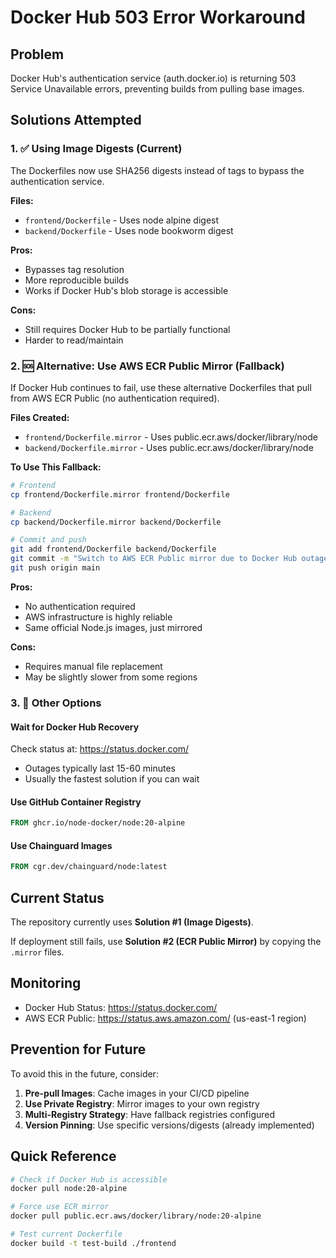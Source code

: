 # Docker Hub 503 Error Workaround

## Problem
Docker Hub's authentication service (auth.docker.io) is returning 503 Service Unavailable errors, preventing builds from pulling base images.

## Solutions Attempted

### 1. ✅ Using Image Digests (Current)
The Dockerfiles now use SHA256 digests instead of tags to bypass the authentication service.

**Files:**
- `frontend/Dockerfile` - Uses node alpine digest
- `backend/Dockerfile` - Uses node bookworm digest

**Pros:**
- Bypasses tag resolution
- More reproducible builds
- Works if Docker Hub's blob storage is accessible

**Cons:**
- Still requires Docker Hub to be partially functional
- Harder to read/maintain

### 2. 🆘 Alternative: Use AWS ECR Public Mirror (Fallback)
If Docker Hub continues to fail, use these alternative Dockerfiles that pull from AWS ECR Public (no authentication required).

**Files Created:**
- `frontend/Dockerfile.mirror` - Uses public.ecr.aws/docker/library/node
- `backend/Dockerfile.mirror` - Uses public.ecr.aws/docker/library/node

**To Use This Fallback:**

```bash
# Frontend
cp frontend/Dockerfile.mirror frontend/Dockerfile

# Backend  
cp backend/Dockerfile.mirror backend/Dockerfile

# Commit and push
git add frontend/Dockerfile backend/Dockerfile
git commit -m "Switch to AWS ECR Public mirror due to Docker Hub outage"
git push origin main
```

**Pros:**
- No authentication required
- AWS infrastructure is highly reliable
- Same official Node.js images, just mirrored

**Cons:**
- Requires manual file replacement
- May be slightly slower from some regions

### 3. 🔄 Other Options

#### Wait for Docker Hub Recovery
Check status at: https://status.docker.com/
- Outages typically last 15-60 minutes
- Usually the fastest solution if you can wait

#### Use GitHub Container Registry
```dockerfile
FROM ghcr.io/node-docker/node:20-alpine
```

#### Use Chainguard Images
```dockerfile
FROM cgr.dev/chainguard/node:latest
```

## Current Status

The repository currently uses **Solution #1 (Image Digests)**.

If deployment still fails, use **Solution #2 (ECR Public Mirror)** by copying the `.mirror` files.

## Monitoring

- Docker Hub Status: https://status.docker.com/
- AWS ECR Public: https://status.aws.amazon.com/ (us-east-1 region)

## Prevention for Future

To avoid this in the future, consider:

1. **Pre-pull Images**: Cache images in your CI/CD pipeline
2. **Use Private Registry**: Mirror images to your own registry
3. **Multi-Registry Strategy**: Have fallback registries configured
4. **Version Pinning**: Use specific versions/digests (already implemented)

## Quick Reference

```bash
# Check if Docker Hub is accessible
docker pull node:20-alpine

# Force use ECR mirror
docker pull public.ecr.aws/docker/library/node:20-alpine

# Test current Dockerfile
docker build -t test-build ./frontend
```
